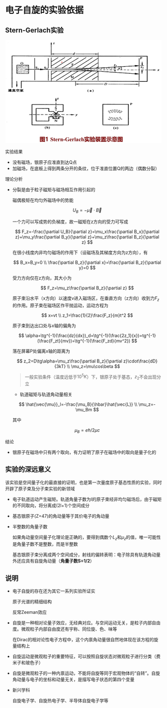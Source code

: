 # 电子自旋的实验依据

## Stern-Gerlach实验

![](./Stern-Gerlach.jpg)

实验结果

* 没有磁场，银原子应准直到达Q点
* 加磁场，在底板上得到两条分开的条纹，位于准直位置Q的两边（偶数分裂）

理论分析

* 分裂是由于粒子磁矩与磁场相互作用引起的
  
  磁偶极矩在均匀外磁场中的势能

  $$
  U_B=-\vec{\mu}\cdot\vec{B}
  $$

  一个力可以写成势的负梯度，故一磁矩在z方向的受力可写成

  $$
  F_z=-\frac{\partial U_B}{\partial z}=\mu_x\frac{\partial B_x}{\partial z}+\mu_y\frac{\partial B_y}{\partial z}+\mu_z\frac{\partial B_z}{\partial z}
  $$

  在很小线度内非均匀磁场的作用下（设磁场及其梯度方向为z方向），有

  $$
  B_x=B_y=0 \\
  \frac{\partial B_z}{\partial x}=\frac{\partial B_z}{\partial y}=0
  $$

  受力方向仅在z方向，其大小为

  $$
  F_z=\mu_z\frac{\partial B_z}{\partial z}
  $$

  原子束沿水平（x方向）以速度v进入磁场区，在垂直方向（z方向）收到力$F_z$的作用。原子束在磁场区作平抛运动，运动方程为

  $$
  x=vt \\
  z_1=\frac{1}{2}\frac{F_z}{m}t^2
  $$

  原子束到达出口处与x轴的偏角为

  $$
  \alpha=\tg^{-1}(\frac{dz}{dx})_d=\tg^{-1}(\frac{2z_1}{x})=tg^{-1}(\frac{F_zt}{mv})=\tg^{-1}(\frac{F_zd}{mv^2})
  $$

  落在屏幕P处偏离x轴的距离为

  $$
  z_2=D\tg\alpha=\mu_z\frac{\partial B_z}{\partial z}\cdot\frac{dD}{3kT} \\
  \mu_z=\mu\cos\beta
  $$

  >一般实验条件（温度远低于$10^5K$）下，银原子处于基态，$z_2$不会出现分立

  * 轨道磁矩与轨道角动量相关

  $$
  \hat{\vec{\mu}}_l=-\frac{\mu_B}{\hbar}\hat{\vec{L}} \\
  \mu_z=-\mu_Bm
  $$

  其中

  $$
  \mu_B=e\hbar/2\mu c
  $$

结论

* 银原子在磁场中只有两个取向，有力证明了原子在磁场中的取向是量子化的

## 实验的深远意义

该实验是空间量子化的最直接的证明，也是第一次量度原子基态性质的实验，同时开辟了原子束及分子束实验的新领域

* 电子轨道运动产生磁矩。轨道角量子数为l的原子束经非均匀磁场后，由于磁矩的不同取向，将分离成(2l+1)个空间成分
* 基态银原子(Z=47)的角动量等于其价电子的角动量
* 半整数的角量子数
  
  如果角动量空间量子化理论是正确的，要得到偶数个$L_z$和$\mu_z$的值，唯一可能性是角量子数不是整数，而是半整数

  基态银原子束分离成两个空间成分，射线的偏转表明：电子除具有轨道角动量外还应具有自旋角动量（**角量子数S=1/2**）

## 说明

* 电子自旋的存在还为其它一系列实验所证实
  
  原子光谱的精细结构

  反常Zeeman效应

* 自旋是一种相对论量子效应，无经典对应。与空间运动无关，是粒子内部自由度。微观粒子内部自由度还有宇称、同位旋、色、味等

  在Dirac的相对论性电子方程中，这个内禀角动量很自然地体现在该方程的旋量结构上

* 自旋运动是微观粒子的重要特征，可以按照自旋状态对微观粒子进行分类（费米子和玻色子）

* 自旋是微观粒子的一种内禀运动，不能将自旋等同于宏观物体的“自转”。自旋角动量与电子的坐标和动量无关，是描写电子状态的第四个变量

* 新兴学科
  
  自旋电子学、自旋热电子学、半导体自旋电子学等
